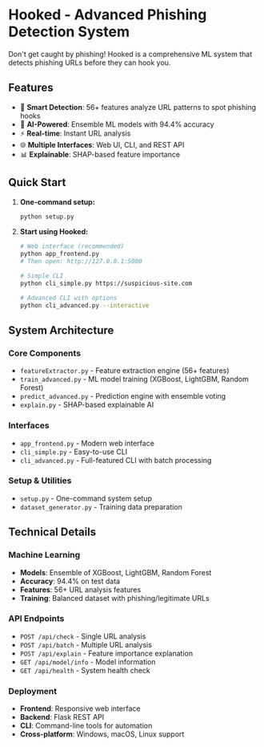 # Hooked - Advanced Phishing Detection System

Don't get caught by phishing! Hooked is a comprehensive ML system that detects phishing URLs before they can hook you.

## Features
- 🎣 **Smart Detection**: 56+ features analyze URL patterns to spot phishing hooks
- 🧠 **AI-Powered**: Ensemble ML models with 94.4% accuracy
- ⚡ **Real-time**: Instant URL analysis
- 🌐 **Multiple Interfaces**: Web UI, CLI, and REST API
- 📊 **Explainable**: SHAP-based feature importance

## Quick Start

1. **One-command setup:**
   ```bash
   python setup.py
   ```

2. **Start using Hooked:**
   ```bash
   # Web interface (recommended)
   python app_frontend.py
   # Then open: http://127.0.0.1:5000
   
   # Simple CLI
   python cli_simple.py https://suspicious-site.com
   
   # Advanced CLI with options
   python cli_advanced.py --interactive
   ```

## System Architecture

### Core Components
- `featureExtractor.py` - Feature extraction engine (56+ features)
- `train_advanced.py` - ML model training (XGBoost, LightGBM, Random Forest)
- `predict_advanced.py` - Prediction engine with ensemble voting
- `explain.py` - SHAP-based explainable AI

### Interfaces
- `app_frontend.py` - Modern web interface
- `cli_simple.py` - Easy-to-use CLI
- `cli_advanced.py` - Full-featured CLI with batch processing

### Setup & Utilities
- `setup.py` - One-command system setup
- `dataset_generator.py` - Training data preparation

## Technical Details

### Machine Learning
- **Models**: Ensemble of XGBoost, LightGBM, Random Forest
- **Accuracy**: 94.4% on test data
- **Features**: 56+ URL analysis features
- **Training**: Balanced dataset with phishing/legitimate URLs

### API Endpoints
- `POST /api/check` -  Single URL analysis
- `POST /api/batch` -  Multiple URL analysis
- `POST /api/explain` -  Feature importance explanation
- `GET /api/model/info` -  Model information
- `GET /api/health` -  System health check

### Deployment
- **Frontend**:  Responsive web interface
- **Backend**:  Flask REST API
- **CLI**:  Command-line tools for automation
- **Cross-platform**:  Windows, macOS, Linux support